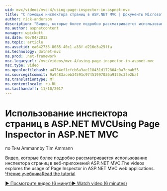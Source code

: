 ```yaml
---
uid: mvc/videos/mvc-4/using-page-inspector-in-aspnet-mvc
title: "С помощью инспектора страниц в ASP.NET MVC | Документы Microsoft"
author: rick-anderson
description: "Видео, которые более подробно рассматривается использование инспектора страниц в веб-приложений ASP.NET MVC. Чтение учебника"
ms.author: aspnetcontent
manager: wpickett
ms.date: 06/04/2012
ms.topic: article
ms.assetid: ea642733-8085-40c1-a33f-d216e3a25ffa
ms.technology: dotnet-mvc
ms.prod: .net-framework
msc.legacyurl: /mvc/videos/mvc-4/using-page-inspector-in-aspnet-mvc
msc.type: video
ms.openlocfilehash: a4734ef1cfcb6a3ae118431d172804c0a7cbab55
ms.sourcegitcommit: 9a9483aceb34591c97451997036a9120c3fe2baf
ms.translationtype: MT
ms.contentlocale: ru-RU
ms.lasthandoff: 11/10/2017
---
```

<a name="using-page-inspector-in-aspnet-mvc"></a><span data-ttu-id="45799-104">Использование инспектора страниц в ASP.NET MVC</span><span class="sxs-lookup"><span data-stu-id="45799-104">Using Page Inspector in ASP.NET MVC</span></span>
====================
<span data-ttu-id="45799-105">по Тим Ammann</span><span class="sxs-lookup"><span data-stu-id="45799-105">by Tim Ammann</span></span>

<span data-ttu-id="45799-106">Видео, которые более подробно рассматривается использование инспектора страниц в веб-приложений ASP.NET MVC.</span><span class="sxs-lookup"><span data-stu-id="45799-106">The videos explores the usage of Page Inspector in ASP.NET MVC web applications.</span></span> [<span data-ttu-id="45799-107">Чтение учебника</span><span class="sxs-lookup"><span data-stu-id="45799-107">Read the tutorial</span></span>](../../overview/views/using-page-inspector-in-aspnet-mvc.md)

[<span data-ttu-id="45799-108">&#9654; Посмотрите видео (6 минут)</span><span class="sxs-lookup"><span data-stu-id="45799-108">&#9654; Watch video (6 minutes)</span></span>](https://channel9.msdn.com/Blogs/ASP-NET-Site-Videos/using-page-inspector-in-aspnet-mvc)
